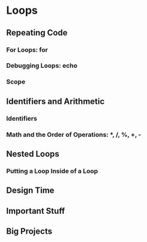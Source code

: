 # Loops

## Repeating Code
### For Loops: for
### Debugging Loops: echo
### Scope
## Identifiers and Arithmetic
### Identifiers
### Math and the Order of Operations: *, /, %, +, -
## Nested Loops
### Putting a Loop Inside of a Loop
## Design Time 
## Important Stuff  
## Big Projects

